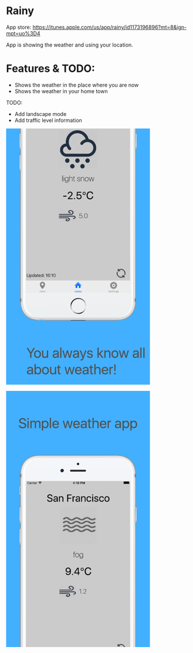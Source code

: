 # Rainy
App store: https://itunes.apple.com/us/app/rainy/id1173196896?mt=8&ign-mpt=uo%3D4

App is showing the weather and using your location.

# Features & TODO:
- Shows the weather in the place where you are now
- Shows the weather in your home town

TODO:
- Add landscape mode
- Add traffic level information

![alt tag](https://github.com/Kirillzzy/Rainy/blob/master/Screens/screen1.jpg)

![alt tag](https://github.com/Kirillzzy/Rainy/blob/master/Screens/screen2.jpg)
